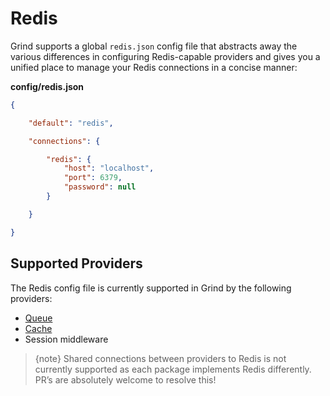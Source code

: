 # Redis

Grind supports a global `redis.json` config file that abstracts away  the various differences in configuring Redis-capable providers and gives you a unified place to manage your Redis connections in a concise manner:

**config/redis.json**

```json
{

	"default": "redis",

	"connections": {

		"redis": {
			"host": "localhost",
			"port": 6379,
			"password": null
		}

	}

}
```

## Supported Providers

The Redis config file is currently supported in Grind by the following providers:

- [Queue](queues)
- [Cache](cache)
- Session middleware

> {note} Shared connections between providers to Redis is not currently supported as each package implements Redis differently.  PR’s are absolutely welcome to resolve this!